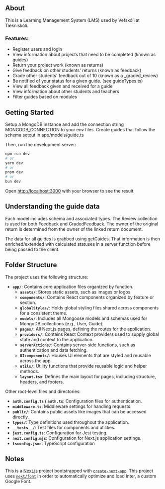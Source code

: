 ## About

This is a Learning Management System (LMS) used by Vefskóli at Tækniskóli.

### Features:

- Register users and login
- View information about projects that need to be completed (known as guides)
- Return your project work (known as returns)
- Give feedback on other students' returns (known as feedback)
- Grade other students' feedback out of 10 (known as a \_graded_review)
- Be notified of your status for a given guide. (see guideTypes.ts)
- View all feedback given and received for a guide
- View information about other students and teachers
- Filter guides based on modules

## Getting Started

Setup a MongoDB instance and add the connection string MONGODB_CONNECTION to your env files.
Create guides that follow the schema setout in app/models/guide.ts

Then, run the development server:

```bash
npm run dev
# or
yarn dev
# or
pnpm dev
# or
bun dev
```

Open [http://localhost:3000](http://localhost:3000) with your browser to see the result.

## Understanding the guide data

Each model includes schema and associated types.
The Review collection is used for both Feedback and GradedFeedback. The owner of the original return is determined from the owner of the linked return document.

The data for all guides is grabbed using getGuides. That information is then enriched/extended with calculated statuses in a server function before being passed to the client.

## Folder Structure

The project uses the following structure:

- **`app/`**: Contains core application files organized by function.
  - **`assets/`**: Stores static assets, such as images or logos.
  - **`components/`**: Contains React components organized by feature or section.
  - **`globalStyles/`**: Holds global styling files shared across components for a consistent theme.
  - **`models/`**: Includes all Mongoose models and schemas used for MongoDB collections (e.g., User, Guide).
  - **`pages/`**: All Next.js pages, defining the routes for the application.
  - **`providers/`**: Contains React Context providers used to supply global state and context to the application.
  - **`serverActions/`**: Contains server-side functions, such as authentication and data fetching.
  - **`UIcomponents/`**: Houses UI elements that are styled and reusable across the app.
  - **`utils/`**: Utility functions that provide reusable logic and helper methods.
  - **`layout.tsx`**: Defines the main layout for pages, including structure, headers, and footers.

Other root-level files and directories:

- **`auth.config.ts` / `auth.ts`**: Configuration files for authentication.
- **`middleware.ts`**: Middleware settings for handling requests.
- **`public/`**: Contains public assets like images that can be accessed directly.
- **`types/`**: Type definitions used throughout the application.
- **`__tests__/`**: Test files for components and utilities.
- **`jest.config.ts`**: Configuration for Jest testing.
- **`next.config.mjs`**: Configuration for Next.js application settings.
- **`tsconfig.json`**: TypeScript configuration

## Notes

This is a [Next.js](https://nextjs.org/) project bootstrapped with [`create-next-app`](https://github.com/vercel/next.js/tree/canary/packages/create-next-app).
This project uses [`next/font`](https://nextjs.org/docs/basic-features/font-optimization) in order to automatically optimize and load Inter, a custom Google Font.
